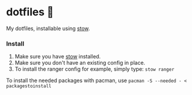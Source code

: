 # dotfiles :open_file_folder:
My dotfiles, installable using [stow](http://www.gnu.org/software/stow/ "GNU Stow").

### Install
1. Make sure you have [stow](http://www.gnu.org/software/stow/ "GNU Stow") installed.
2. Make sure you don't have an existing config in place.
3. To install the ranger config for example, simply type: `stow ranger`

To install the needed packages with pacman, use `pacman -S --needed - < packagestoinstall`
